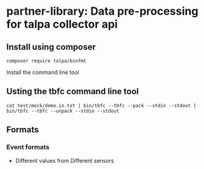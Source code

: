# partner-library: Data pre-processing for talpa collector api

## Install using composer 

```
composer require talpa/binfmt
```

Install the command line tool



## Usting the tbfc command line tool

```
cat test/mock/demo.in.txt | bin/tbfc --tbfc --pack --stdin --stdout | bin/tbfc --tbfc --unpack --stdin --stdout
```

## Formats

### Event formats

- Different values from Different sensors

